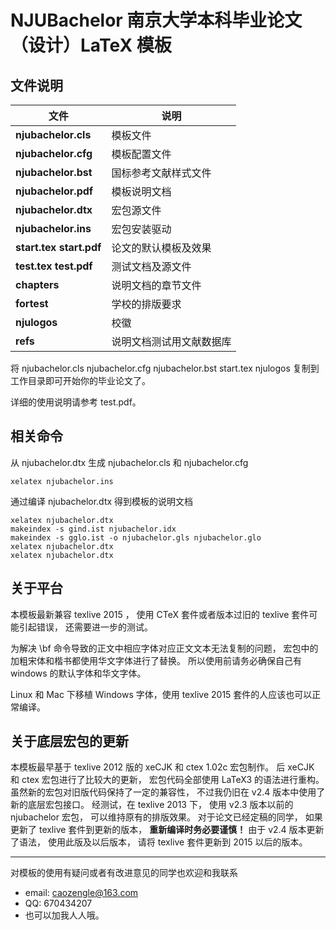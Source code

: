 # NJUBachelor 南京大学本科毕业论文（设计）LaTeX 模板

## 文件说明

| 文件 | 说明 |
|----|----|
| **njubachelor.cls** | 模板文件 |
| **njubachelor.cfg** | 模板配置文件 |
| **njubachelor.bst**   | 国标参考文献样式文件 |
| **njubachelor.pdf**   | 模板说明文档 |
| **njubachelor.dtx**   | 宏包源文件 |
| **njubachelor.ins**   | 宏包安装驱动 |
| **start.tex start.pdf** | 论文的默认模板及效果 |
| **test.tex test.pdf** | 测试文档及源文件 |
| **chapters** | 说明文档的章节文件 |
| **fortest** | 学校的排版要求 |
| **njulogos** | 校徽 |
| **refs** | 说明文档测试用文献数据库 |


将 njubachelor.cls njubachelor.cfg njubachelor.bst start.tex njulogos
复制到工作目录即可开始你的毕业论文了。

详细的使用说明请参考 test.pdf。

## 相关命令

从 njubachelor.dtx 生成 njubachelor.cls 和 njubachelor.cfg

```shell
xelatex njubachelor.ins
```

通过编译 njubachelor.dtx 得到模板的说明文档

```shell
xelatex njubachelor.dtx
makeindex -s gind.ist njubachelor.idx
makeindex -s gglo.ist -o njubachelor.gls njubachelor.glo
xelatex njubachelor.dtx
xelatex njubachelor.dtx
```

## 关于平台

本模板最新兼容 texlive 2015 ，
使用 CTeX 套件或者版本过旧的 texlive 套件可能引起错误，
还需要进一步的测试。

为解决 \bf 命令导致的正文中相应字体对应正文文本无法复制的问题，
宏包中的加粗宋体和楷书都使用华文字体进行了替换。
所以使用前请务必确保自己有 windows 的默认字体和华文字体。

Linux 和 Mac 下移植 Windows 字体，使用 texlive 2015 套件的人应该也可以正常编译。


## 关于底层宏包的更新

本模板最早基于 texlive 2012 版的 xeCJK 和 ctex 1.02c 宏包制作。
后 xeCJK 和 ctex 宏包进行了比较大的更新，
宏包代码全部使用 LaTeX3 的语法进行重构。
虽然新的宏包对旧版代码保持了一定的兼容性，
不过我仍旧在 v2.4 版本中使用了新的底层宏包接口。
经测试，在 texlive 2013 下，
使用 v2.3 版本以前的 njubachelor 宏包，
可以维持原有的排版效果。
对于论文已经定稿的同学，
如果更新了 texlive 套件到更新的版本，
**重新编译时务必要谨慎！**
由于 v2.4 版本更新了语法，
使用此版及以后版本，
请将 texlive 套件更新到 2015 以后的版本。



---

对模板的使用有疑问或者有改进意见的同学也欢迎和我联系

 * email: caozengle@163.com
 * QQ:    670434207
 * 也可以加我人人哦。
